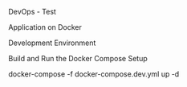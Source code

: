 DevOps - Test

Application on Docker

Development Environment

Build and Run the Docker Compose Setup

docker-compose -f docker-compose.dev.yml up -d
